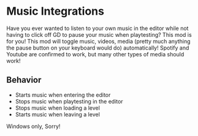 # Music Integrations

Have you ever wanted to listen to your own music in the editor while not having to click off GD to pause your music when playtesting? This mod is for you! This mod will toggle music, videos, media (pretty much anything the pause button on your keyboard would do) automatically! Spotify and Youtube are confirmed to work, but many other types of media should work!

## Behavior
- Starts music when entering the editor
- Stops music when playtesting in the editor
- Stops music when loading a level
- Starts music when leaving a level

Windows only, Sorry!